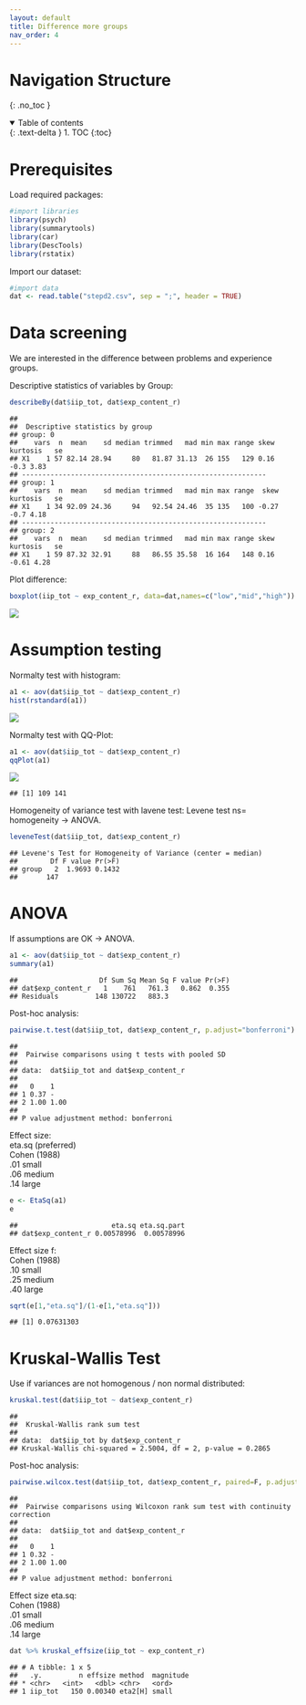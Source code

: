 ```yaml
---
layout: default
title: Difference more groups
nav_order: 4
---
```


# Navigation Structure
{: .no_toc }

<details open markdown="block">
  <summary>
    Table of contents
  </summary>
  {: .text-delta }
1. TOC
{:toc}
</details>

# Prerequisites

Load required packages:

``` r
#import libraries
library(psych)
library(summarytools)
library(car)
library(DescTools)
library(rstatix)
```

Import our dataset:

``` r
#import data
dat <- read.table("stepd2.csv", sep = ";", header = TRUE)
```

# Data screening

We are interested in the difference between problems and experience
groups.

Descriptive statistics of variables by Group:

``` r
describeBy(dat$iip_tot, dat$exp_content_r)
```

    ## 
    ##  Descriptive statistics by group 
    ## group: 0
    ##    vars  n  mean    sd median trimmed   mad min max range skew kurtosis   se
    ## X1    1 57 82.14 28.94     80   81.87 31.13  26 155   129 0.16     -0.3 3.83
    ## ------------------------------------------------------------ 
    ## group: 1
    ##    vars  n  mean    sd median trimmed   mad min max range  skew kurtosis   se
    ## X1    1 34 92.09 24.36     94   92.54 24.46  35 135   100 -0.27     -0.7 4.18
    ## ------------------------------------------------------------ 
    ## group: 2
    ##    vars  n  mean    sd median trimmed   mad min max range skew kurtosis   se
    ## X1    1 59 87.32 32.91     88   86.55 35.58  16 164   148 0.16    -0.61 4.28

Plot difference:

``` r
boxplot(iip_tot ~ exp_content_r, data=dat,names=c("low","mid","high"))
```

![](/assets/images/Differencemoregroups/figure-markdown_github/unnamed-chunk-3-1.png)

# Assumption testing

Normalty test with histogram:

``` r
a1 <- aov(dat$iip_tot ~ dat$exp_content_r)
hist(rstandard(a1))
```

![](/assets/images/Differencemoregroups/figure-markdown_github/unnamed-chunk-4-1.png)

Normalty test with QQ-Plot:

``` r
a1 <- aov(dat$iip_tot ~ dat$exp_content_r)
qqPlot(a1)
```

![](/assets/images/Differencemoregroups/figure-markdown_github/unnamed-chunk-5-1.png)

    ## [1] 109 141

Homogeneity of variance test with lavene test:
Levene test ns= homogeneity -\> ANOVA.

``` r
leveneTest(dat$iip_tot, dat$exp_content_r)
```

    ## Levene's Test for Homogeneity of Variance (center = median)
    ##        Df F value Pr(>F)
    ## group   2  1.9693 0.1432
    ##       147

# ANOVA

If assumptions are OK -\> ANOVA.

``` r
a1 <- aov(dat$iip_tot ~ dat$exp_content_r)
summary(a1)
```

    ##                    Df Sum Sq Mean Sq F value Pr(>F)
    ## dat$exp_content_r   1    761   761.3   0.862  0.355
    ## Residuals         148 130722   883.3

Post-hoc analysis:

``` r
pairwise.t.test(dat$iip_tot, dat$exp_content_r, p.adjust="bonferroni")
```

    ## 
    ##  Pairwise comparisons using t tests with pooled SD 
    ## 
    ## data:  dat$iip_tot and dat$exp_content_r 
    ## 
    ##   0    1   
    ## 1 0.37 -   
    ## 2 1.00 1.00
    ## 
    ## P value adjustment method: bonferroni

Effect size:  
eta.sq (preferred)  
Cohen (1988)  
.01 small  
.06 medium  
.14 large

``` r
e <- EtaSq(a1)
e
```

    ##                       eta.sq eta.sq.part
    ## dat$exp_content_r 0.00578996  0.00578996

Effect size f:  
Cohen (1988)  
.10 small  
.25 medium  
.40 large

``` r
sqrt(e[1,"eta.sq"]/(1-e[1,"eta.sq"]))
```

    ## [1] 0.07631303

# Kruskal-Wallis Test

Use if variances are not homogenous / non normal distributed:

``` r
kruskal.test(dat$iip_tot ~ dat$exp_content_r)
```

    ## 
    ##  Kruskal-Wallis rank sum test
    ## 
    ## data:  dat$iip_tot by dat$exp_content_r
    ## Kruskal-Wallis chi-squared = 2.5004, df = 2, p-value = 0.2865

Post-hoc analysis:

``` r
pairwise.wilcox.test(dat$iip_tot, dat$exp_content_r, paired=F, p.adjust="bonferroni")
```

    ## 
    ##  Pairwise comparisons using Wilcoxon rank sum test with continuity correction 
    ## 
    ## data:  dat$iip_tot and dat$exp_content_r 
    ## 
    ##   0    1   
    ## 1 0.32 -   
    ## 2 1.00 1.00
    ## 
    ## P value adjustment method: bonferroni

Effect size eta.sq:  
Cohen (1988)  
.01 small  
.06 medium  
.14 large

``` r
dat %>% kruskal_effsize(iip_tot ~ exp_content_r)
```

    ## # A tibble: 1 x 5
    ##   .y.         n effsize method  magnitude
    ## * <chr>   <int>   <dbl> <chr>   <ord>    
    ## 1 iip_tot   150 0.00340 eta2[H] small
